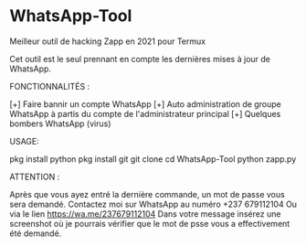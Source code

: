 # WhatsApp-Tool
Meilleur outil de hacking Zapp en 2021 pour Termux

Cet outil est le seul prennant en compte les dernières mises à jour de WhatsApp. 

FONCTIONNALITÉS :

[+] Faire bannir un compte WhatsApp
[+] Auto administration de groupe WhatsApp à partis du compte de l'administrateur principal
[+] Quelques bombers WhatsApp (virus)

USAGE:

pkg install python
pkg install git
git clone 
cd WhatsApp-Tool
python zapp.py

ATTENTION :

Après que vous ayez entré la dernière commande, un mot de passe vous sera demandé. Contactez moi sur WhatsApp au numéro +237 679112104
Ou via le lien https://wa.me/237679112104 
Dans votre message insérez une screenshot où je pourrais vérifier que le mot de psse vous a effectivement été demandé. 
